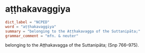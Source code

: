# aṭṭhakavaggiya

``` toml
dict_label = "NCPED"
word = "aṭṭhakavaggiya"
summary = "belonging to the Aṭṭhakavagga of the Suttanipāta;"
grammar_comment = "mfn. & neuter"
```

belonging to the Aṭṭhakavagga of the Suttanipāta; (Snp 766–975).

